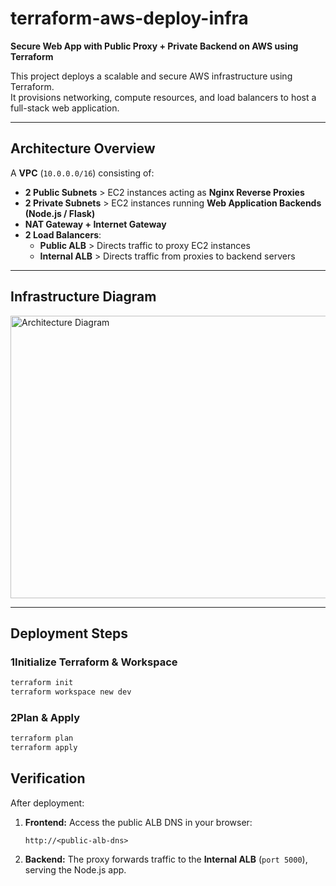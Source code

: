 # terraform-aws-deploy-infra
**Secure Web App with Public Proxy + Private Backend on AWS using Terraform**

This project deploys a scalable and secure AWS infrastructure using Terraform.  
It provisions networking, compute resources, and load balancers to host a full-stack web application.

---

##  **Architecture Overview**

A **VPC** (`10.0.0.0/16`) consisting of:

- **2 Public Subnets** > EC2 instances acting as **Nginx Reverse Proxies**  
- **2 Private Subnets** > EC2 instances running **Web Application Backends (Node.js / Flask)**  
- **NAT Gateway + Internet Gateway**  
- **2 Load Balancers**:
  - **Public ALB** > Directs traffic to proxy EC2 instances  
  - **Internal ALB** > Directs traffic from proxies to backend servers  

---

## **Infrastructure Diagram**

<img width="844" height="452" alt="Architecture Diagram" src="https://github.com/user-attachments/assets/07ea2e2f-1b24-4ef9-a0e9-8a81079e84f2" />

---

##  **Deployment Steps**

### 1**Initialize Terraform & Workspace**

```bash
terraform init
terraform workspace new dev
````

### 2**Plan & Apply**

```bash
terraform plan
terraform apply
```


##  **Verification**

After deployment:

1. **Frontend:**
   Access the public ALB DNS in your browser:

   ```
   http://<public-alb-dns>  
   ```
2. **Backend:**
   The proxy forwards traffic to the **Internal ALB** (`port 5000`), serving the Node.js app.
